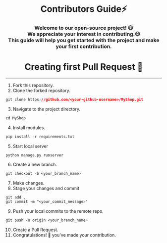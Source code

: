 <h1 align="center">Contributors Guide⚡ </h1>
<h3 align="center">Welcome to our open-source project! 😍<br> We appreciate your interest in contributing.😊 <br>This guide will help you get started with the project and make your first contribution.</h3>



<h1 align="center">Creating first Pull Request 🌟</h1>

---
1. Fork this repository.
2. Clone the forked repository.
```css
git clone https://github.com/<your-github-username>/MyShop.git
```
  
3. Navigate to the project directory.
```py
cd MyShop
```
4. Install modules.
```py
pip install -r requirements.txt
```
5. Start local server
```
python manage.py runserver
```
6. Create a new branch.
```css
git checkout -b <your_branch_name>
```
7. Make changes.
8. Stage your changes and commit
```css
git add .
git commit -m "<your_commit_message>"
```
9. Push your local commits to the remote repo.
```css
git push -u origin <your_branch_name>
```
10. Create a Pull Request.
11. Congratulations! 🎉 you've made your contribution.